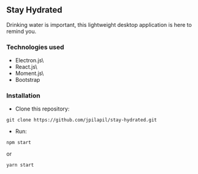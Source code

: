 ## Stay Hydrated

Drinking water is important, this lightweight desktop application is here to remind you.


### Technologies used

- Electron.js\
- React.js\
- Moment.js\
- Bootstrap


### Installation

- Clone this repository:
<pre><code>git clone https://github.com/jpilapil/stay-hydrated.git
</code></pre>

- Run:
<pre><code>npm start
</code></pre>
or
<pre><code>yarn start
</code></pre>
